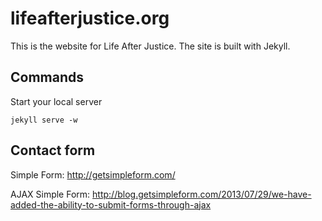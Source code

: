 # lifeafterjustice.org

This is the website for Life After Justice. The site is built with Jekyll.

## Commands

Start your local server

    jekyll serve -w

## Contact form

Simple Form: http://getsimpleform.com/

AJAX Simple Form: http://blog.getsimpleform.com/2013/07/29/we-have-added-the-ability-to-submit-forms-through-ajax